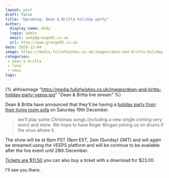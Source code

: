 ```yaml
---
layout: post
draft: false
title: "Upcoming: Dean & Britta holiday party"
author: 
  display_name: Andy
  login: admin
  email: andy@grange85.co.uk
  url: http://www.grange85.co.uk
date: 2020-12-04
image: https://media.fullofwishes.co.uk/images/dean-and-britta-holiday-party-veeps.jpg
categories:
 - dean & britta
 - luna
 - news
tags:
---
```

{% ahfowimage "https://media.fullofwishes.co.uk/images/dean-and-britta-holiday-party-veeps.jpg" "Dean & Britta live stream" %}

Dean & Britta have announced that they'll be having a [holiday party from their living room sofa](https://deanandbritta.veeps.com/stream/events/558391381f05) on Saturday 19th December.

> we'll play some Christmas songs (including a new single coming very soon) and more. We hope to have Roger Brogan joining us on drums if the virus allows it.

The show will be at 6pm PST (9pm EST, 2am (Sunday) GMT) and will again be streamed using the VEEPS platform and will be continue to be available after the live event until 28th December.

[Tickets are $11.50](https://deanandbritta.veeps.com/stream/events/558391381f05) you can also buy a ticket with a download for $23.00.

I'll see you there.



